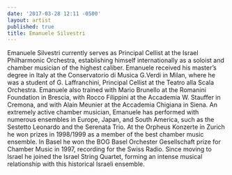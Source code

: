 ```yaml
---
date: '2017-03-28 12:11 -0500'
layout: artist
published: true
title: Emanuele Silvestri
---
```

Emanuele Silvestri currently serves as Principal Cellist at the Israel Philharmonic Orchestra, establishing himself internationally as a soloist and chamber musician of the highest caliber. Emanuele received his master’s degree in Italy at the Conservatorio di Musica G.Verdi in Milan, where he was a student of G. Laffranchini, Principal Cellist at the Teatro alla Scala Orchestra. Emanuele also trained with Mario Brunello at the Romanini Foundation in Brescia, with Rocco Filippini at the Accademia W. Stauffer in Cremona, and with Alain Meunier at the Accademia Chigiana in Siena. An extremely active chamber musician, Emanuele has performed with numerous ensembles in Europe, Japan, and South America, such as the Sestetto Leonardo and the Serenata Trio. At the Orpheus Konzerte in Zurich he won prizes in 1998/1999 as a member of the best chamber music ensemble. In Basel he won the BOG Basel Orchester Gesellschaft prize for Chamber Music in 1997, recording for the Swiss Radio. Since moving to Israel he joined the Israel String Quartet, forming an intense musical relationship with this historical Israeli ensemble.
